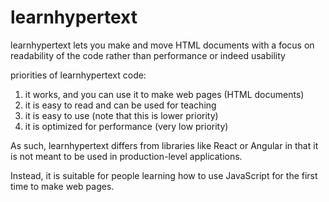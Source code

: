 # learnhypertext

learnhypertext lets you make and move HTML documents with a focus on readability of the code rather than performance or indeed usability

priorities of learnhypertext code:
1) it works, and you can use it to make web pages (HTML documents)
2) it is easy to read and can be used for teaching
3) it is easy to use (note that this is lower priority)
4) it is optimized for performance (very low priority)

As such, learnhypertext differs from libraries like React or Angular in that it is not meant to be used in production-level applications.

Instead, it is suitable for people learning how to use JavaScript for the first time to make web pages.